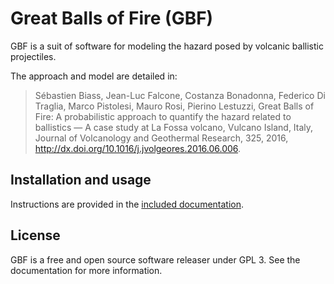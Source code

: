 # Great Balls of Fire (GBF)

GBF is a suit of software for modeling the hazard posed by volcanic
ballistic projectiles. 

The approach and model are detailed in:

> Sébastien Biass, Jean-Luc Falcone, Costanza Bonadonna, Federico Di Traglia, Marco Pistolesi, Mauro Rosi, Pierino Lestuzzi, Great Balls of Fire: A probabilistic approach to quantify the hazard related to ballistics — A case study at La Fossa volcano, Vulcano Island, Italy, Journal of Volcanology and Geothermal Research, 325, 2016, http://dx.doi.org/10.1016/j.jvolgeores.2016.06.006.

## Installation and usage


Instructions are provided in the [included documentation](https://github.com/unigeSPC/gbf/raw/master/doc/doc.pdf).

## License

GBF is a free and open source software releaser under GPL 3. See the
documentation for more information.

